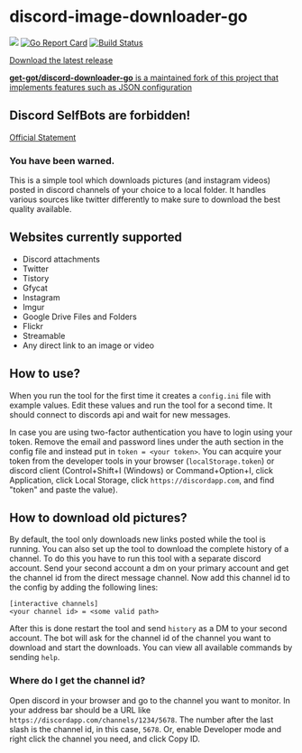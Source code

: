 # discord-image-downloader-go
[<img src="https://img.shields.io/badge/Support-me!-orange.svg">](https://www.paypal.me/swk)
[![Go Report Card](https://goreportcard.com/badge/github.com/Seklfreak/discord-image-downloader-go)](https://goreportcard.com/report/github.com/Seklfreak/discord-image-downloader-go)
[![Build Status](https://travis-ci.com/Seklfreak/discord-image-downloader-go.svg?branch=master)](https://travis-ci.com/Seklfreak/discord-image-downloader-go)

[Download the latest release](https://github.com/Seklfreak/discord-image-downloader-go/releases/latest)

[**get-got/discord-downloader-go** is a maintained fork of this project that implements features such as JSON configuration](https://github.com/get-got/discord-image-downloader-go)

## Discord SelfBots are forbidden!
[Official Statement](https://support.discordapp.com/hc/en-us/articles/115002192352-Automated-user-accounts-self-bots-)
### You have been warned.

This is a simple tool which downloads pictures (and instagram videos) posted in discord channels of your choice to a local folder. It handles various sources like twitter differently to make sure to download the best quality available.

## Websites currently supported
- Discord attachments
- Twitter
- Tistory
- Gfycat
- Instagram
- Imgur
- Google Drive Files and Folders
- Flickr
- Streamable
- Any direct link to an image or video

## How to use?
When you run the tool for the first time it creates a `config.ini` file with example values. Edit these values and run the tool for a second time. It should connect to discords api and wait for new messages.

In case you are using two-factor authentication you have to login using your token. Remove the email and password lines under the auth section in the config file and instead put in `token = <your token>`. You can acquire your token from the developer tools in your browser (`localStorage.token`) or discord client (Control+Shift+I (Windows) or Command+Option+I, click Application, click Local Storage, click `https://discordapp.com`, and find "token" and paste the value).

## How to download old pictures?
By default, the tool only downloads new links posted while the tool is running. You can also set up the tool to download the complete history of a channel. To do this you have to run this tool with a separate discord account. Send your second account a dm on your primary account and get the channel id from the direct message channel. Now add this channel id to the config by adding the following lines:
```
[interactive channels]
<your channel id> = <some valid path>
```
After this is done restart the tool and send `history` as a DM to your second account. The bot will ask for the channel id of the channel you want to download and start the downloads. You can view all available commands by sending `help`.

### Where do I get the channel id?
Open discord in your browser and go to the channel you want to monitor. In your address bar should be a URL like `https://discordapp.com/channels/1234/5678`. The number after the last slash is the channel id, in this case, `5678`. Or, enable Developer mode and right click the channel you need, and click Copy ID.
